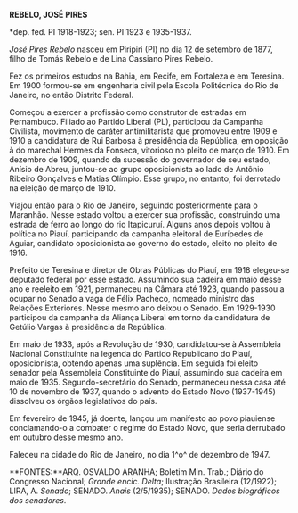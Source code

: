 **REBELO, JOSÉ PIRES**

\*dep. fed. PI 1918-1923; sen. PI 1923 e 1935-1937.

*José Pires Rebelo* nasceu em Piripiri (PI) no dia 12 de setembro de
1877, filho de Tomás Rebelo e de Lina Cassiano Pires Rebelo.

Fez os primeiros estudos na Bahia, em Recife, em Fortaleza e em
Teresina. Em 1900 formou-se em engenharia civil pela Escola Politécnica
do Rio de Janeiro, no então Distrito Federal.

Começou a exercer a profissão como construtor de estradas em Pernambuco.
Filiado ao Partido Liberal (PL), participou da Campanha Civilista,
movimento de caráter antimilitarista que promoveu entre 1909 e 1910 a
candidatura de Rui Barbosa à presidência da República, em oposição à do
marechal Hermes da Fonseca, vitorioso no pleito de março de 1910. Em
dezembro de 1909, quando da sucessão do governador de seu estado, Anísio
de Abreu, juntou-se ao grupo oposicionista ao lado de Antônio Ribeiro
Gonçalves e Matias Olímpio. Esse grupo, no entanto, foi derrotado na
eleição de março de 1910.

Viajou então para o Rio de Janeiro, seguindo posteriormente para o
Maranhão. Nesse estado voltou a exercer sua profissão, construindo uma
estrada de ferro ao longo do rio Itapicuruí. Alguns anos depois voltou à
política no Piauí, participando da campanha eleitoral de Eurípedes de
Aguiar, candidato oposicionista ao governo do estado, eleito no pleito
de 1916.

Prefeito de Teresina e diretor de Obras Públicas do Piauí, em 1918
elegeu-se deputado federal por esse estado. Assumindo sua cadeira em
maio desse ano e reeleito em 1921, permaneceu na Câmara até 1923, quando
passou a ocupar no Senado a vaga de Félix Pacheco, nomeado ministro das
Relações Exteriores. Nesse mesmo ano deixou o Senado. Em 1929-1930
participou da campanha da Aliança Liberal em torno da candidatura de
Getúlio Vargas à presidência da República.

Em maio de 1933, após a Revolução de 1930, candidatou-se à Assembleia
Nacional Constituinte na legenda do Partido Republicano do Piauí,
oposicionista, obtendo apenas uma suplência. Em seguida foi eleito
senador pela Assembleia Constituinte do Piauí, assumindo sua cadeira em
maio de 1935. Segundo-secretário do Senado, permaneceu nessa casa até 10
de novembro de 1937, quando o advento do Estado Novo (1937-1945)
dissolveu os órgãos legislativos do país.

Em fevereiro de 1945, já doente, lançou um manifesto ao povo piauiense
conclamando-o a combater o regime do Estado Novo, que seria derrubado em
outubro desse mesmo ano.

Faleceu na cidade do Rio de Janeiro, no dia 1^o^ de dezembro de 1947.

**FONTES:**ARQ. OSVALDO ARANHA; Boletim Min. Trab.; Diário do Congresso
Nacional; *Grande encic. Delta*; Ilustração Brasileira (12/1922); LIRA,
A. *Senado*; SENADO. *Anais* (2/5/1935); SENADO. *Dados biográficos dos
senadores*.
